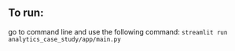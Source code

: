 ## To run:
go to command line and use the following command:
`streamlit run analytics_case_study/app/main.py`

